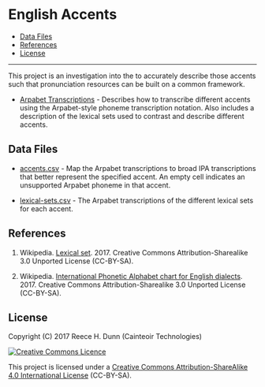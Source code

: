 # English Accents

- [Data Files](#data-files)
- [References](#references)
- [License](#license)

----------

This project is an investigation into the to accurately describe those accents such that pronunciation
resources can be built on a common framework.

*  [Arpabet Transcriptions](docs/arpabet.md) - Describes how to transcribe
   different accents using the Arpabet-style phoneme transcription notation.
   Also includes a description of the lexical sets used to contrast and
   describe different accents.

## Data Files

*  [accents.csv](accents.csv) - Map the Arpabet transcriptions to broad IPA
   transcriptions that better represent the specified accent. An empty cell
   indicates an unsupported Arpabet phoneme in that accent.

*  [lexical-sets.csv](lexical-sets.csv) - The Arpabet transcriptions of the
   different lexical sets for each accent.

## References

1. <a name="ref1"></a> Wikipedia.
   [Lexical set](https://en.wikipedia.org/wiki/Lexical_set). 2017.
   Creative Commons Attribution-Sharealike 3.0 Unported License (CC-BY-SA).

2. <a name="ref2"></a> Wikipedia.
   [International Phonetic Alphabet chart for English dialects](https://en.wikipedia.org/wiki/International_Phonetic_Alphabet_chart_for_English_dialects). 2017.
   Creative Commons Attribution-Sharealike 3.0 Unported License (CC-BY-SA).

## License

Copyright (C) 2017 Reece H. Dunn (Cainteoir Technologies)

<a rel="license" href="http://creativecommons.org/licenses/by-sa/4.0/"><img alt="Creative Commons Licence" style="border-width:0" src="https://i.creativecommons.org/l/by-sa/4.0/88x31.png" /></a>

This project is licensed under a [Creative Commons Attribution-ShareAlike 4.0 International License](COPYING.md)
(CC-BY-SA).
